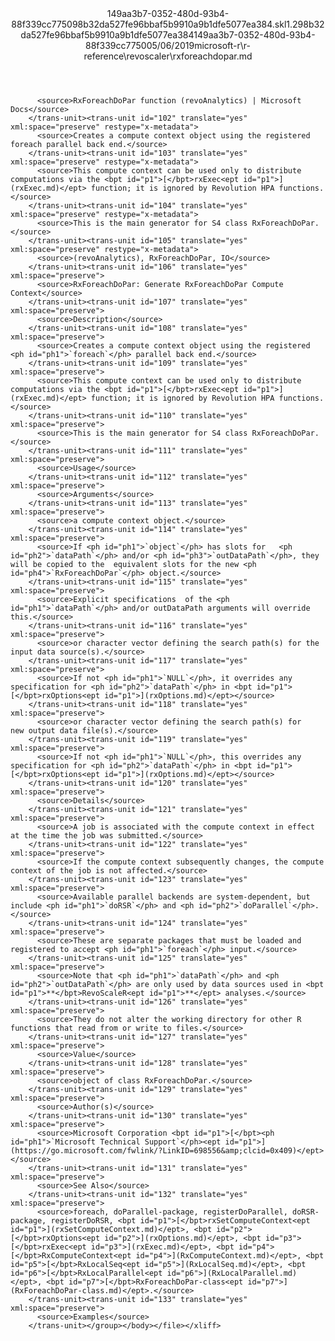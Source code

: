 <?xml version="1.0"?><xliff version="1.2" xmlns="urn:oasis:names:tc:xliff:document:1.2" xmlns:xsi="http://www.w3.org/2001/XMLSchema-instance" xsi:schemaLocation="urn:oasis:names:tc:xliff:document:1.2 xliff-core-1.2-transitional.xsd"><file datatype="xml" original="rxforeachdopar.md" source-language="en-US" target-language="en-US"><header><tool tool-id="mdxliff" tool-name="mdxliff" tool-version="1.0-1931010" tool-company="Microsoft" /><xliffext:skl_file_name xmlns:xliffext="urn:microsoft:content:schema:xliffextensions">149aa3b7-0352-480d-93b4-88f339cc775098b32da527fe96bbaf5b9910a9b1dfe5077ea384.skl</xliffext:skl_file_name><xliffext:version xmlns:xliffext="urn:microsoft:content:schema:xliffextensions">1.2</xliffext:version><xliffext:ms.openlocfilehash xmlns:xliffext="urn:microsoft:content:schema:xliffextensions">98b32da527fe96bbaf5b9910a9b1dfe5077ea384</xliffext:ms.openlocfilehash><xliffext:ms.sourcegitcommit xmlns:xliffext="urn:microsoft:content:schema:xliffextensions">149aa3b7-0352-480d-93b4-88f339cc7750</xliffext:ms.sourcegitcommit><xliffext:ms.lasthandoff xmlns:xliffext="urn:microsoft:content:schema:xliffextensions">05/06/2019</xliffext:ms.lasthandoff><xliffext:ms.openlocfilepath xmlns:xliffext="urn:microsoft:content:schema:xliffextensions">microsoft-r\r-reference\revoscaler\rxforeachdopar.md</xliffext:ms.openlocfilepath></header><body><group id="content" extype="content"><trans-unit id="101" translate="yes" xml:space="preserve" restype="x-metadata">
          <source>RxForeachDoPar function (revoAnalytics) | Microsoft Docs</source>
        </trans-unit><trans-unit id="102" translate="yes" xml:space="preserve" restype="x-metadata">
          <source>Creates a compute context object using the registered foreach parallel back end.</source>
        </trans-unit><trans-unit id="103" translate="yes" xml:space="preserve" restype="x-metadata">
          <source>This compute context can be used only to distribute computations via the <bpt id="p1">[</bpt>rxExec<ept id="p1">](rxExec.md)</ept> function; it is ignored by Revolution HPA functions.</source>
        </trans-unit><trans-unit id="104" translate="yes" xml:space="preserve" restype="x-metadata">
          <source>This is the main generator for S4 class RxForeachDoPar.</source>
        </trans-unit><trans-unit id="105" translate="yes" xml:space="preserve" restype="x-metadata">
          <source>(revoAnalytics), RxForeachDoPar, IO</source>
        </trans-unit><trans-unit id="106" translate="yes" xml:space="preserve">
          <source>RxForeachDoPar: Generate RxForeachDoPar Compute Context</source>
        </trans-unit><trans-unit id="107" translate="yes" xml:space="preserve">
          <source>Description</source>
        </trans-unit><trans-unit id="108" translate="yes" xml:space="preserve">
          <source>Creates a compute context object using the registered <ph id="ph1">`foreach`</ph> parallel back end.</source>
        </trans-unit><trans-unit id="109" translate="yes" xml:space="preserve">
          <source>This compute context can be used only to distribute computations via the <bpt id="p1">[</bpt>rxExec<ept id="p1">](rxExec.md)</ept> function; it is ignored by Revolution HPA functions.</source>
        </trans-unit><trans-unit id="110" translate="yes" xml:space="preserve">
          <source>This is the main generator for S4 class RxForeachDoPar.</source>
        </trans-unit><trans-unit id="111" translate="yes" xml:space="preserve">
          <source>Usage</source>
        </trans-unit><trans-unit id="112" translate="yes" xml:space="preserve">
          <source>Arguments</source>
        </trans-unit><trans-unit id="113" translate="yes" xml:space="preserve">
          <source>a compute context object.</source>
        </trans-unit><trans-unit id="114" translate="yes" xml:space="preserve">
          <source>If <ph id="ph1">`object`</ph> has slots for   <ph id="ph2">`dataPath`</ph> and/or <ph id="ph3">`outDataPath`</ph>, they will be copied to the  equivalent slots for the new <ph id="ph4">`RxForeachDoPar`</ph> object.</source>
        </trans-unit><trans-unit id="115" translate="yes" xml:space="preserve">
          <source>Explicit specifications  of the <ph id="ph1">`dataPath`</ph> and/or outDataPath arguments will override this.</source>
        </trans-unit><trans-unit id="116" translate="yes" xml:space="preserve">
          <source>or character vector defining the search path(s) for the input data source(s).</source>
        </trans-unit><trans-unit id="117" translate="yes" xml:space="preserve">
          <source>If not <ph id="ph1">`NULL`</ph>, it overrides any specification for <ph id="ph2">`dataPath`</ph> in <bpt id="p1">[</bpt>rxOptions<ept id="p1">](rxOptions.md)</ept></source>
        </trans-unit><trans-unit id="118" translate="yes" xml:space="preserve">
          <source>or character vector defining the search path(s) for   new output data file(s).</source>
        </trans-unit><trans-unit id="119" translate="yes" xml:space="preserve">
          <source>If not <ph id="ph1">`NULL`</ph>, this overrides any specification for <ph id="ph2">`dataPath`</ph> in <bpt id="p1">[</bpt>rxOptions<ept id="p1">](rxOptions.md)</ept></source>
        </trans-unit><trans-unit id="120" translate="yes" xml:space="preserve">
          <source>Details</source>
        </trans-unit><trans-unit id="121" translate="yes" xml:space="preserve">
          <source>A job is associated with the compute context in effect at the time the job was submitted.</source>
        </trans-unit><trans-unit id="122" translate="yes" xml:space="preserve">
          <source>If the compute context subsequently changes, the compute context of the job is not affected.</source>
        </trans-unit><trans-unit id="123" translate="yes" xml:space="preserve">
          <source>Available parallel backends are system-dependent, but include <ph id="ph1">`doRSR`</ph> and <ph id="ph2">`doParallel`</ph>.</source>
        </trans-unit><trans-unit id="124" translate="yes" xml:space="preserve">
          <source>These are separate packages that must be loaded and registered to accept <ph id="ph1">`foreach`</ph> input.</source>
        </trans-unit><trans-unit id="125" translate="yes" xml:space="preserve">
          <source>Note that <ph id="ph1">`dataPath`</ph> and <ph id="ph2">`outDataPath`</ph> are only used by data sources used in <bpt id="p1">**</bpt>RevoScaleR<ept id="p1">**</ept> analyses.</source>
        </trans-unit><trans-unit id="126" translate="yes" xml:space="preserve">
          <source>They do not alter the working directory for other R functions that read from or write to files.</source>
        </trans-unit><trans-unit id="127" translate="yes" xml:space="preserve">
          <source>Value</source>
        </trans-unit><trans-unit id="128" translate="yes" xml:space="preserve">
          <source>object of class RxForeachDoPar.</source>
        </trans-unit><trans-unit id="129" translate="yes" xml:space="preserve">
          <source>Author(s)</source>
        </trans-unit><trans-unit id="130" translate="yes" xml:space="preserve">
          <source>Microsoft Corporation <bpt id="p1">[</bpt><ph id="ph1">`Microsoft Technical Support`</ph><ept id="p1">](https://go.microsoft.com/fwlink/?LinkID=698556&amp;clcid=0x409)</ept></source>
        </trans-unit><trans-unit id="131" translate="yes" xml:space="preserve">
          <source>See Also</source>
        </trans-unit><trans-unit id="132" translate="yes" xml:space="preserve">
          <source>foreach, doParallel-package, registerDoParallel, doRSR-package, registerDoRSR, <bpt id="p1">[</bpt>rxSetComputeContext<ept id="p1">](rxSetComputeContext.md)</ept>, <bpt id="p2">[</bpt>rxOptions<ept id="p2">](rxOptions.md)</ept>, <bpt id="p3">[</bpt>rxExec<ept id="p3">](rxExec.md)</ept>, <bpt id="p4">[</bpt>RxComputeContext<ept id="p4">](RxComputeContext.md)</ept>, <bpt id="p5">[</bpt>RxLocalSeq<ept id="p5">](RxLocalSeq.md)</ept>, <bpt id="p6">[</bpt>RxLocalParallel<ept id="p6">](RxLocalParallel.md)</ept>, <bpt id="p7">[</bpt>RxForeachDoPar-class<ept id="p7">](RxForeachDoPar-class.md)</ept>.</source>
        </trans-unit><trans-unit id="133" translate="yes" xml:space="preserve">
          <source>Examples</source>
        </trans-unit></group></body></file></xliff>
